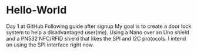 # Hello-World
Day 1 at GitHub Following guide after signup
My goal is to create a door lock system to help a disadvantaged user(me).
Using a Nano over an Uno shield and a PN532 NFC/RFID shield that likes the SPI and I2C protocols.
I intend on using the SPI interface right now.
